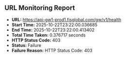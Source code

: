 ## URL Monitoring Report

- **URL:** https://api-gw1-prod1.fisglobal.com/gw/v1/health
- **Start Time:** 2025-10-22T23:22:00.036685
- **End Time:** 2025-10-22T23:22:00.413402
- **Total Time Taken:** 0.376717 seconds
- **HTTP Status Code:** 403
- **Status:** Failure
- **Failure Reason:** HTTP Status Code: 403
